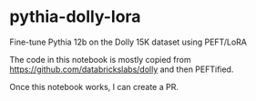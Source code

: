 # pythia-dolly-lora

Fine-tune Pythia 12b on the Dolly 15K dataset using PEFT/LoRA

The code in this notebook is mostly copied from https://github.com/databrickslabs/dolly and then PEFTified.

Once this notebook works, I can create a PR.
